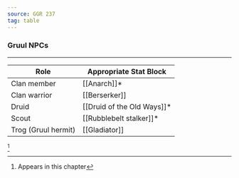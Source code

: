 ```yaml
---
source: GGR 237
tag: table
---
```


### Gruul NPCs
---
|Role|Appropriate Stat Block|
|--------|--------|
|Clan member|[[Anarch]]* |
|Clan warrior|[[Berserker]]|
|Druid|[[Druid of the Old Ways]]* |
|Scout|[[Rubblebelt stalker]]* |
|Trog (Gruul hermit)|[[Gladiator]]|
[^1] 

[^1]: Appears in this chapter
